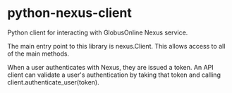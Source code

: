 python-nexus-client
===================

Python client for interacting with GlobusOnline Nexus service.

The main entry point to this library is nexus.Client.  This allows
access to all of the main methods.

When a user authenticates with Nexus, they are issued a token.  An API
client can validate a user's authentication by taking that token and
calling client.authenticate_user(token).

